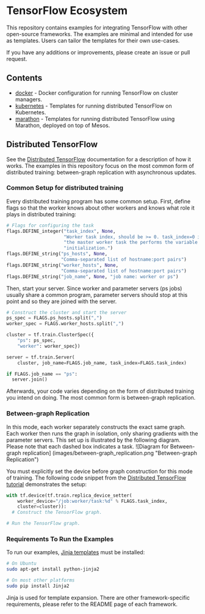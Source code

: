 # TensorFlow Ecosystem

This repository contains examples for integrating TensorFlow with other
open-source frameworks. The examples are minimal and intended for use as
templates. Users can tailor the templates for their own use-cases.

If you have any additions or improvements, please create an issue or pull
request.

## Contents

- [docker](docker) - Docker configuration for running TensorFlow on
  cluster managers.
- [kubernetes](kubernetes) - Templates for running distributed TensorFlow on
  Kubernetes.
- [marathon](marathon) - Templates for running distributed TensorFlow using
  Marathon, deployed on top of Mesos.

## Distributed TensorFlow

See the [Distributed TensorFlow](https://www.tensorflow.org/versions/master/how_tos/distributed/index.html)
documentation for a description of how it works. The examples in this
repository focus on the most common form of distributed training: between-graph
replication with asynchronous updates.

### Common Setup for distributed training

Every distributed training program has some common setup. First, define flags so
that the worker knows about other workers and knows what role it plays in
distributed training:

```python
# Flags for configuring the task
flags.DEFINE_integer("task_index", None,
                     "Worker task index, should be >= 0. task_index=0 is "
                     "the master worker task the performs the variable "
                     "initialization.")
flags.DEFINE_string("ps_hosts", None,
                    "Comma-separated list of hostname:port pairs")
flags.DEFINE_string("worker_hosts", None,
                    "Comma-separated list of hostname:port pairs")
flags.DEFINE_string("job_name", None, "job name: worker or ps")
```

Then, start your server. Since worker and parameter servers (ps jobs) usually
share a common program, parameter servers should stop at this point and so they
are joined with the server.

```python
# Construct the cluster and start the server
ps_spec = FLAGS.ps_hosts.split(",")
worker_spec = FLAGS.worker_hosts.split(",")

cluster = tf.train.ClusterSpec({
    "ps": ps_spec,
    "worker": worker_spec})

server = tf.train.Server(
    cluster, job_name=FLAGS.job_name, task_index=FLAGS.task_index)

if FLAGS.job_name == "ps":
  server.join()
```

Afterwards, your code varies depending on the form of distributed training you
intend on doing. The most common form is between-graph replication.

### Between-graph Replication

In this mode, each worker separately constructs the exact same graph. Each
worker then runs the graph in isolation, only sharing gradients with the
parameter servers. This set up is illustrated by the following diagram. Please
note that each dashed box indicates a task.
![Diagram for Between-graph replication]
  (images/between-graph_replication.png "Between-graph Replication")

You must explicitly set the device before graph construction for this mode of
training. The following code snippet from the
[Distributed TensorFlow tutorial](https://www.tensorflow.org/versions/master/how_tos/distributed/index.html)
demonstrates the setup:

```python
with tf.device(tf.train.replica_device_setter(
    worker_device="/job:worker/task:%d" % FLAGS.task_index,
    cluster=cluster)):
  # Construct the TensorFlow graph.

# Run the TensorFlow graph.
```

### Requirements To Run the Examples

To run our examples, [Jinja templates](http://jinja.pocoo.org/) must be installed:

```sh
# On Ubuntu
sudo apt-get install python-jinja2

# On most other platforms
sudo pip install Jinja2
```

Jinja is used for template expansion. There are other framework-specific
requirements, please refer to the README page of each framework.
